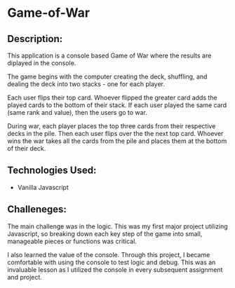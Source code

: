 # Game-of-War

## Description:
This application is a console based Game of War where the results are diplayed in the console.

The game begins with the computer creating the deck, shuffling, and dealing the deck into two stacks - one for each player.

Each user flips their top card. Whoever flipped the greater card adds the played cards to the bottom of their stack. If each user played the same card (same rank and value), then the users go to war.

During war, each player places the top three cards from their respective decks in the pile. Then each user flips over the the next top card. Whoever wins the war takes all the cards from the pile and places them at the bottom of their deck.

## Technologies Used:
* Vanilla Javascript

## Challeneges:
The main challenge was in the logic. This was my first major project utilizing Javascript, so breaking down each key step of the game into small, manageable pieces or functions was critical.

I also learned the value of the console.  Through this project, I became comfortable with using the console to test logic and debug. This was an invaluable lesson as I utilized the console in every subsequent assignment and project.
